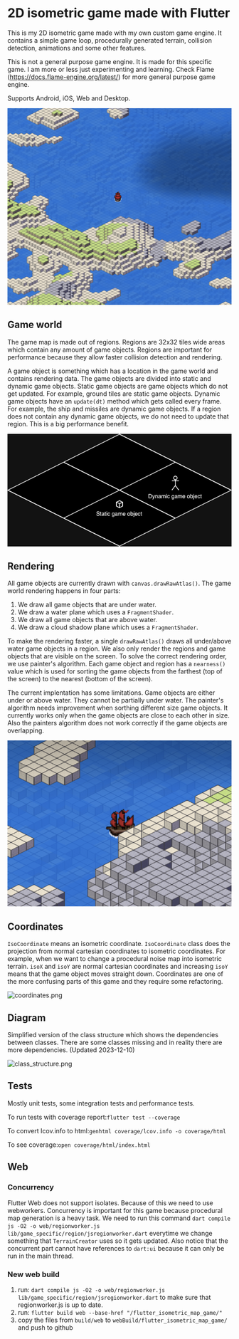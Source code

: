 # 2D isometric game made with Flutter
This is my 2D isometric game made with my own custom game engine. It contains a simple game loop,
procedurally generated terrain, collision detection, animations and some other features.

This is not a general purpose game engine. It is made for this specific game. I am more or less just experimenting and learning.
Check Flame (https://docs.flame-engine.org/latest/) for more general purpose game engine.

Supports Android, iOS, Web and Desktop.

![screenshot.png](readme_images/screenshot.png)

## Game world
The game map is made out of regions. Regions are 32x32 tiles wide areas which contain any amount of game objects.
Regions are important for performance because they allow faster collision detection and rendering.

A game object is something which has a location in the game world and contains rendering data. 
The game objects are divided into static and dynamic game objects. 
Static game objects are game objects which do not get updated. For example, ground tiles are static game objects.
Dynamic game objects have an ```update(dt)``` method which gets called every frame. For example, the ship and missiles are dynamic game objects.
If a region does not contain any dynamic game objects, we do not need to update that region. This is a big performance benefit.

![game_world.png](readme_images/game_world.png)

## Rendering
All game objects are currently drawn with ```canvas.drawRawAtlas()```. The game world rendering happens in four parts:

1. We draw all game objects that are under water.
2. We draw a water plane which uses a ```FragmentShader```.
3. We draw all game objects that are above water.
4. We draw a cloud shadow plane which uses a ```FragmentShader```.

To make the rendering faster, a single ```drawRawAtlas()``` draws all under/above water game objects in a region.
We also only render the regions and game objects that are visible on the screen.
To solve the correct rendering order, we use painter's algorithm. Each game object and region
has a ```nearness()``` value which is used for sorting the game objects from the farthest (top of the screen) to the nearest (bottom of the screen). 

The current implentation has some limitations. Game objects are either under or above water. They cannot be partially under water.
The painter's algorithm needs improvement when sorthing different size game objects. It currently works only when the game objects are close to each other in size.
Also the painters algorithm does not work correctly if the game objects are overlapping.

![map_screenshot.png](readme_images/rendering.png)
## Coordinates
```IsoCoordinate``` means an isometric coordinate. ```IsoCoordinate``` class does the projection from normal cartesian coordinates to isometric coordinates. 
For example, when we want to change a procedural noise map into isometric terrain.
```isoX``` and ```isoY``` are normal cartesian coordinates and increasing ```isoY``` means that the game object moves
straight down. Coordinates are one of the more confusing parts of this game and they require some refactoring.

![coordinates.png](readme_images/coordinates.png)

## Diagram
Simplified version of the class structure which shows the dependencies between classes.
There are some classes missing and in reality there are more dependencies. (Updated 2023-12-10)

![class_structure.png](readme_images/structure.png)

## Tests
Mostly unit tests, some integration tests and performance tests.

To run tests with coverage report:```flutter test --coverage```

To convert Icov.info to html:```genhtml coverage/lcov.info -o coverage/html```

To see coverage:```open coverage/html/index.html```

## Web
### Concurrency
Flutter Web does not support isolates. Because of this we need to use webworkers. Concurrency is important for this game because procedural map generation is a heavy task.
We need to run this command ```dart compile js -O2 -o web/regionworker.js lib/game_specific/region/jsregionworker.dart```
everytime we change something that ```TerrainCreator``` uses so it gets updated. Also notice that the concurrent part cannot have references to ```dart:ui``` because
it can only be run in the main thread.

### New web build
1. run: ```dart compile js -O2 -o web/regionworker.js lib/game_specific/region/jsregionworker.dart``` to make sure that regionworker.js is up to date.
2. run: ```flutter build web --base-href "/flutter_isometric_map_game/"```
3. copy the files from ```build/web``` to ```webBuild/flutter_isometric_map_game/``` and push to github
